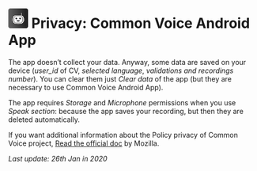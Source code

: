 

#  <img src="images/icon.png" width="40px" alt=""></img> Privacy: Common Voice Android App

The app doesn’t collect your data. Anyway, some data are saved on your device (*user_id* of CV, *selected language*, *validations and recordings number*). You can clear them just *Clear data* of the app (but they are necessary to use Common Voice Android App).

The app requires *Storage* and *Microphone* permissions when you use *Speak section*: because the app saves your recording, but then they are deleted automatically.

If you want additional information about the Policy privacy of Common Voice project, [Read the official doc](https://voice.mozilla.org/en/privacy) by Mozilla.



*Last update: 26th Jan in 2020*